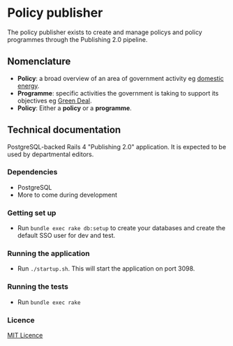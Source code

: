 # Policy publisher

The policy publisher exists to create and manage policys and policy programmes
through the Publishing 2.0 pipeline.

## Nomenclature

- **Policy**: a broad overview of an area of government activity eg [domestic energy](https://www.gov.uk/government/policies/helping-households-to-cut-their-energy-bills).
- **Programme**: specific activities the government is taking to support its objectives eg [Green Deal](https://www.gov.uk/government/policies/helping-households-to-cut-their-energy-bills/supporting-pages/green-deal).
- **Policy**: Either a **policy** or a **programme**.

## Technical documentation

PostgreSQL-backed Rails 4 "Publishing 2.0" application.  It is
expected to be used by departmental editors.

### Dependencies

- PostgreSQL
- More to come during development

### Getting set up

- Run `bundle exec rake db:setup` to create your databases
  and create the default SSO user for dev and test.

### Running the application

- Run `./startup.sh`.  This will start the application on port 3098.

### Running the tests
- Run `bundle exec rake`

### Licence

[MIT Licence](LICENCE.txt)
